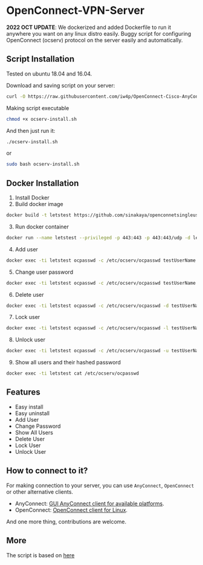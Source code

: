 # OpenConnect-VPN-Server
**2022 OCT UPDATE**: We dockerized and added Dockerfile to run it anywhere you want on any linux distro easily.
Buggy script for configuring OpenConnect (ocserv) protocol on the server easily and automatically.
## Script Installation
Tested on ubuntu 18.04 and 16.04.

Download and saving script on your server:
```bash
curl -O https://raw.githubusercontent.com/iw4p/OpenConnect-Cisco-AnyConnect-VPN-Server-OneKey-ocserv/master/ocserv-install.sh
```

Making script executable
```bash
chmod +x ocserv-install.sh
```

And then just run it:
```sh
./ocserv-install.sh
``` 
or
```sh
sudo bash ocserv-install.sh
``` 

## Docker Installation
1. Install Docker
2. Build docker image
```bash
docker build -t letstest https://github.com/sinakaya/openconnetsingleuser.git#main
```

3. Run docker container
```bash
docker run --name letstest --privileged -p 443:443 -p 443:443/udp -d letstest
```

4. Add user
```bash
docker exec -ti letstest ocpasswd -c /etc/ocserv/ocpasswd testUserName
```

5. Change user password
```bash
docker exec -ti letstest ocpasswd -c /etc/ocserv/ocpasswd testUserName
```

6. Delete user
```bash
docker exec -ti letstest ocpasswd -c /etc/ocserv/ocpasswd -d testUserName
```

7. Lock user
```bash
docker exec -ti letstest ocpasswd -c /etc/ocserv/ocpasswd -l testUserName
```

8. Unlock user
```bash
docker exec -ti letstest ocpasswd -c /etc/ocserv/ocpasswd -u testUserName
```

9. Show all users and their hashed password
```bash
docker exec -ti letstest cat /etc/ocserv/ocpasswd
```

## Features
- Easy install
- Easy uninstall
- Add User
- Change Password
- Show All Users
- Delete User
- Lock User
- Unlock User

## How to connect to it?
For making connection to your server, you can use `AnyConnect`, `OpenConnect` or other alternative clients.

- AnyConnect: [GUI AnyConnect client for available platforms](https://it.umn.edu/vpn-downloads-guides).
- OpenConnect: [OpenConnect client for Linux](https://computingforgeeks.com/how-to-connect-to-vpn-server-with-openconnect-ssl-vpn-client-on-linux/).

And one more thing, contributions are welcome.

## More
The script is based on [here](https://ocserv.gitlab.io/www/recipes-ocserv-configuration-basic.html)
